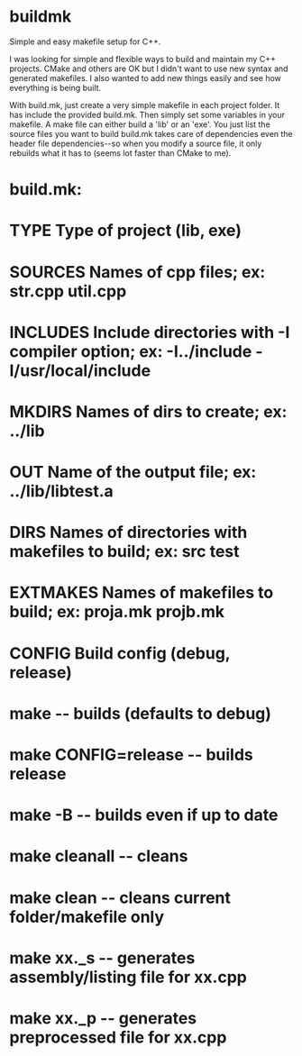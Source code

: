 buildmk
=======

Simple and easy makefile setup for C++.

I was looking for simple and flexible ways to build and maintain my C++ projects.  CMake and others are OK but
I didn't want to use new syntax and generated makefiles.  I also wanted to add new things easily and see how
everything is being built.

With build.mk, just create a very simple makefile in each project folder.  It has include the provided build.mk.
Then simply set some variables in your makefile.   A make file can either build a 'lib' or an 'exe'.  You just list
the source files you want to build  build.mk  takes care of dependencies even the header file dependencies--so when
you modify a source file, it only rebuilds what it has to (seems lot faster than CMake to me).

# build.mk:
#   TYPE      Type of project (lib, exe)
#   SOURCES   Names of cpp files; ex: str.cpp util.cpp
#   INCLUDES  Include directories with -I compiler option; ex: -I../include -I/usr/local/include
#   MKDIRS    Names of dirs to create; ex: ../lib
#   OUT       Name of the output file; ex: ../lib/libtest.a
#   DIRS      Names of directories with makefiles to build; ex: src test
#   EXTMAKES  Names of makefiles to build; ex: proja.mk projb.mk
#
#   CONFIG    Build config (debug, release)
#
#   make                -- builds (defaults to debug)
#   make CONFIG=release -- builds release
#   make -B             -- builds even if up to date
#   make cleanall       -- cleans
#   make clean          -- cleans current folder/makefile only
#   make xx._s          -- generates assembly/listing file for xx.cpp
#   make xx._p          -- generates preprocessed file for xx.cpp
